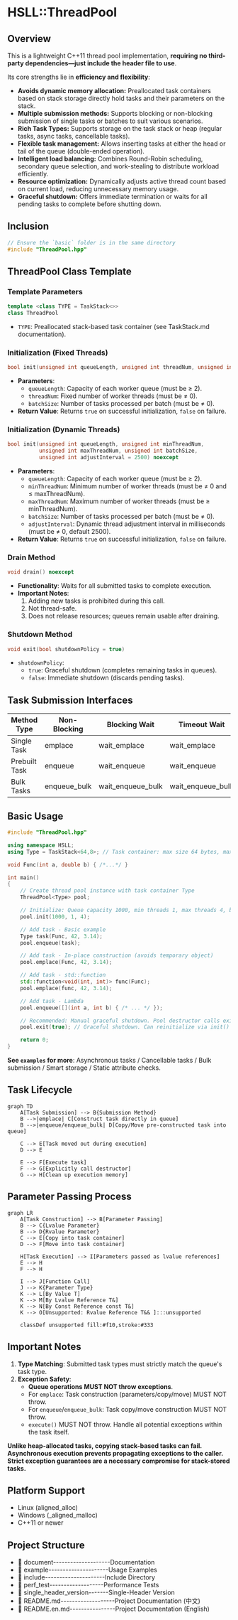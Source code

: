# HSLL::ThreadPool

## Overview

This is a lightweight C++11 thread pool implementation, **requiring no third-party dependencies—just include the header file to use**.

Its core strengths lie in **efficiency and flexibility**:
*   **Avoids dynamic memory allocation:** Preallocated task containers based on stack storage directly hold tasks and their parameters on the stack.
*   **Multiple submission methods:** Supports blocking or non-blocking submission of single tasks or batches to suit various scenarios.
*   **Rich Task Types:** Supports storage on the task stack or heap (regular tasks, async tasks, cancellable tasks).
*   **Flexible task management:** Allows inserting tasks at either the head or tail of the queue (double-ended operation).
*   **Intelligent load balancing:** Combines Round-Robin scheduling, secondary queue selection, and work-stealing to distribute workload efficiently.
*   **Resource optimization:** Dynamically adjusts active thread count based on current load, reducing unnecessary memory usage.
*   **Graceful shutdown:** Offers immediate termination or waits for all pending tasks to complete before shutting down.

## Inclusion
```cpp
// Ensure the `basic` folder is in the same directory
#include "ThreadPool.hpp"
```

## ThreadPool Class Template

### Template Parameters
```cpp
template <class TYPE = TaskStack<>>
class ThreadPool
```
- `TYPE`: Preallocated stack-based task container (see TaskStack.md documentation).

### Initialization (Fixed Threads)
```cpp
bool init(unsigned int queueLength, unsigned int threadNum, unsigned int batchSize) noexcept
```
- **Parameters**:
  - `queueLength`: Capacity of each worker queue (must be ≥ 2).
  - `threadNum`: Fixed number of worker threads (must be ≠ 0).
  - `batchSize`: Number of tasks processed per batch (must be ≠ 0).
- **Return Value**: Returns `true` on successful initialization, `false` on failure.

### Initialization (Dynamic Threads)
```cpp
bool init(unsigned int queueLength, unsigned int minThreadNum,
          unsigned int maxThreadNum, unsigned int batchSize,
          unsigned int adjustInterval = 2500) noexcept
```
- **Parameters**:
  - `queueLength`: Capacity of each worker queue (must be ≥ 2).
  - `minThreadNum`: Minimum number of worker threads (must be ≠ 0 and ≤ maxThreadNum).
  - `maxThreadNum`: Maximum number of worker threads (must be ≥ minThreadNum).
  - `batchSize`: Number of tasks processed per batch (must be ≠ 0).
  - `adjustInterval`: Dynamic thread adjustment interval in milliseconds (must be ≠ 0, default 2500).
- **Return Value**: Returns `true` on successful initialization, `false` on failure.

### Drain Method
```cpp
void drain() noexcept
```
- **Functionality**: Waits for all submitted tasks to complete execution.
- **Important Notes**:
  1. Adding new tasks is prohibited during this call.
  2. Not thread-safe.
  3. Does not release resources; queues remain usable after draining.

### Shutdown Method
```cpp
void exit(bool shutdownPolicy = true)
```
- `shutdownPolicy`: 
  - `true`: Graceful shutdown (completes remaining tasks in queues).
  - `false`: Immediate shutdown (discards pending tasks).

## Task Submission Interfaces

| Method Type  | Non-Blocking | Blocking Wait | Timeout Wait  |
|--------------|--------------|---------------|---------------|
| Single Task  | emplace      | wait_emplace  | wait_emplace  |
| Prebuilt Task| enqueue      | wait_enqueue  | wait_enqueue  |
| Bulk Tasks   | enqueue_bulk | wait_enqueue_bulk | wait_enqueue_bulk |

## Basic Usage
```cpp
#include "ThreadPool.hpp"

using namespace HSLL;
using Type = TaskStack<64,8>; // Task container: max size 64 bytes, max alignment 8

void Func(int a, double b) { /*...*/ }

int main()
{
    // Create thread pool instance with task container Type
    ThreadPool<Type> pool;

    // Initialize: Queue capacity 1000, min threads 1, max threads 4, batch size 1 (default)
    pool.init(1000, 1, 4); 

    // Add task - Basic example
    Type task(Func, 42, 3.14);
    pool.enqueue(task);

    // Add task - In-place construction (avoids temporary object)
    pool.emplace(Func, 42, 3.14);

    // Add task - std::function
    std::function<void(int, int)> func(Func);
    pool.emplace(func, 42, 3.14);

    // Add task - Lambda
    pool.enqueue([](int a, int b) { /* ... */ });

    // Recommended: Manual graceful shutdown. Pool destructor calls exit(false)
    pool.exit(true); // Graceful shutdown. Can reinitialize via init() later

    return 0;
}
```
**See `examples` for more**: Asynchronous tasks / Cancellable tasks / Bulk submission / Smart storage / Static attribute checks.

## Task Lifecycle
```mermaid
graph TD
    A[Task Submission] --> B{Submission Method}
    B -->|emplace| C[Construct task directly in queue]
    B -->|enqueue/enqueue_bulk| D[Copy/Move pre-constructed task into queue]
    
    C --> E[Task moved out during execution]
    D --> E
    
    E --> F[Execute task]
    F --> G[Explicitly call destructor]
    G --> H[Clean up execution memory]
```

## Parameter Passing Process
```mermaid
graph LR
    A[Task Construction] --> B[Parameter Passing]
    B --> C{Lvalue Parameter}
    B --> D{Rvalue Parameter}
    C --> E[Copy into task container]
    D --> F[Move into task container]
    
    H[Task Execution] --> I[Parameters passed as lvalue references]
    E --> H
    F --> H
    
    I --> J[Function Call]
    J --> K{Parameter Type}
    K --> L[By Value T]
    K --> M[By Lvalue Reference T&]
    K --> N[By Const Reference const T&]
    K --> O[Unsupported: Rvalue Reference T&& ]:::unsupported
    
    classDef unsupported fill:#f10,stroke:#333
```

## Important Notes
1. **Type Matching**: Submitted task types must strictly match the queue's task type.
2. **Exception Safety**:
   - **Queue operations MUST NOT throw exceptions**.
   - For `emplace`: Task construction (parameters/copy/move) MUST NOT throw.
   - For `enqueue`/`enqueue_bulk`: Task copy/move construction MUST NOT throw.
   - `execute()` MUST NOT throw. Handle all potential exceptions within the task itself.

**Unlike heap-allocated tasks, copying stack-based tasks can fail. Asynchronous execution prevents propagating exceptions to the caller. Strict exception guarantees are a necessary compromise for stack-stored tasks.**

## Platform Support
- Linux (aligned_alloc)
- Windows (_aligned_malloc)
- C++11 or newer

## Project Structure

- 📂 document--------------------Documentation
- 📂 example---------------------Usage Examples
- 📂 include---------------------Include Directory
- 📂 perf_test-------------------Performance Tests
- 📂 single_header_version-------Single-Header Version
- 📄 README.md-------------------Project Documentation (中文)
- 📄 README.en.md----------------Project Documentation (English)